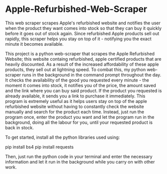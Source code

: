 # Apple-Refurbished-Web-Scraper
This web scraper scrapes Apple's refurbished website and notifies the user when the product they want comes into stock so that they can buy it quickly before it goes out of stock again. Since refurbished Apple products sell out rapidly, this scraper helps you stay on top of it - notifying you the exact minute it becomes available.

This project is a python web-scraper that scrapes the Apple Refurbished Website; this website containg refurbished, apple certified products that are heavily discounted. As a result of the increased affordability of these apple products, they sell out at lightning speed. To combat this, my python web-scraper runs in the background in the command prompt throughout the day. It checks the availability of the good you requested every minute - the moment it comes into stock, it notifies you of the price, the amount saved and the link where you can buy said product. If the product you requested is already available, it sends you a link to purchase it immediately. This program is extremely useful as it helps users stay on top of the apple refurbished website without having to constantly check the website manually and search for the product each time. Instead, just run the program once, enter the product you want and let the program run in the background, doing all the labour for you, until your requested product is back in stock.

To get started, install all the python libraries used using:

pip install bs4
pip install requests

Then, just run the python code in your terminal and enter the necessary information and let it run in the background while you carry on with other work.
